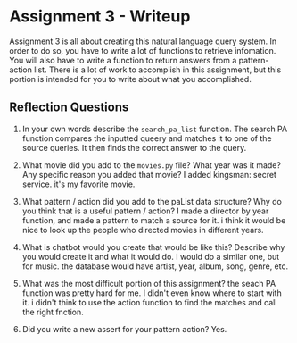 # Assignment 3 - Writeup

Assignment 3 is all about creating this natural language query system.  In order to do so, you have to write a lot of functions to retrieve infomation.  You will also have to write a function to return answers from a pattern-action list.  There is a lot of work to accomplish in this assignment, but this portion is intended for you to write about what you accomplished.

## Reflection Questions
1. In your own words describe the `search_pa_list` function.
The search PA function compares the inputted queery and matches it to one of the source queries. It then finds the correct answer to the query.


2. What movie did you add to the `movies.py` file?  What year was it made? Any specific reason you added that movie?
I added kingsman: secret service. it's my favorite movie.

3. What pattern / action did you add to the paList data structure?  Why do you think that is a useful pattern / action?
I made a director by year function, and made a pattern to match a source for it. i think it would be nice to look up the people who directed movies in different years.

4. What is chatbot would you create that would be like this?  Describe why you would create it and what it would do.
I would do a similar one, but for music. the database would have artist, year, album, song, genre, etc.

5. What was the most difficult portion of this assignment?
the seach PA function was pretty hard for me. I didn't even know where to start with it. i didn't think to use the action function to find the matches and call the right fnction.

6. Did you write a new assert for your pattern action?
Yes.



